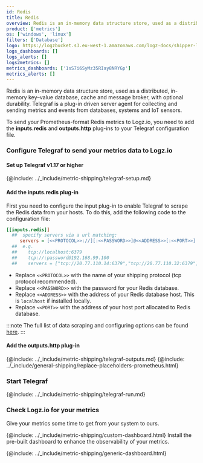 ```yaml
---
id: Redis
title: Redis
overview: Redis is an in-memory data structure store, used as a distributed, in-memory key–value database, cache and message broker, with optional durability. Telegraf is a plug-in driven server agent for collecting and sending metrics and events from databases, systems and IoT sensors.
product: ['metrics']
os: ['windows', 'linux']
filters: ['Database']
logo: https://logzbucket.s3.eu-west-1.amazonaws.com/logz-docs/shipper-logos/redis-logo.png
logs_dashboards: []
logs_alerts: []
logs2metrics: []
metrics_dashboards: ['1sS7i6SyMz35RIay8NRYGp']
metrics_alerts: []
---
```



Redis is an in-memory data structure store, used as a distributed, in-memory key–value database, cache and message broker, with optional durability. Telegraf is a plug-in driven server agent for collecting and sending metrics and events from databases, systems and IoT sensors.

To send your Prometheus-format Redis metrics to Logz.io, you need to add the **inputs.redis** and **outputs.http** plug-ins to your Telegraf configuration file.

<!-- logzio-inject:install:grafana:dashboards ids=["1sS7i6SyMz35RIay8NRYGp"] -->

### Configure Telegraf to send your metrics data to Logz.io



#### Set up Telegraf v1.17 or higher

{@include: ../_include/metric-shipping/telegraf-setup.md}

#### Add the inputs.redis plug-in

First you need to configure the input plug-in to enable Telegraf to scrape the Redis data from your hosts. To do this, add the following code to the configuration file:


``` ini
[[inputs.redis]]
  ##  specify servers via a url matching:
     servers = [<<PROTOCOL>>://][:<<PASSWORD>>]@<<ADDRESS>>[:<<PORT>>]
  ##  e.g.
  ##    tcp://localhost:6379
  ##    tcp://:password@192.168.99.100
  ##    servers = ["tcp://20.77.110.14:6379","tcp://20.77.110.32:6379"]
```

* Replace `<<PROTOCOL>>` with the name of your shipping protocol (tcp protocol recommended).
* Replace `<<PASSWORD>>` with the password for your Redis database.
* Replace `<<ADDRESS>>` with the address of your Redis database host. This is `localhost` if installed locally.
* Replace `<<PORT>>` with the address of your host port allocated to Redis database.

:::note
The full list of data scraping and configuring options can be found [here](https://github.com/influxdata/telegraf/blob/release-1.18/plugins/inputs/redis/README.md).
:::


#### Add the outputs.http plug-in

{@include: ../_include/metric-shipping/telegraf-outputs.md}
{@include: ../_include/general-shipping/replace-placeholders-prometheus.html}

### Start Telegraf

{@include: ../_include/metric-shipping/telegraf-run.md}

### Check Logz.io for your metrics

Give your metrics some time to get from your system to ours.


{@include: ../_include/metric-shipping/custom-dashboard.html} Install the pre-built dashboard to enhance the observability of your metrics.

<!-- logzio-inject:install:grafana:dashboards ids=["1sS7i6SyMz35RIay8NRYGp"] -->

{@include: ../_include/metric-shipping/generic-dashboard.html}




